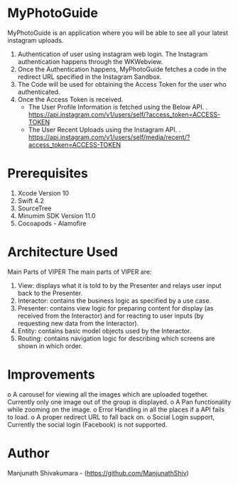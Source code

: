 # MyPhotoGuide


MyPhotoGuide is an application where you will be able to see all your latest instagram uploads. 
1. Authentication of user using instagram web login. The Instagram authentication happens through the WKWebview.
2. Once the Authentication happens, MyPhotoGuide fetches a code in the redirect URL specified in the Instagram Sandbox.
3. The Code will be used for obtaining the Access Token for the user who authenticated.
4. Once the Access Token is received.
    - The User Profile Information is fetched using the Below API.
        .   https://api.instagram.com/v1/users/self/?access_token=ACCESS-TOKEN
    -  The User Recent Uploads using the Instagram API.
        .   https://api.instagram.com/v1/users/self/media/recent/?access_token=ACCESS-TOKEN
        
# Prerequisites

1. Xcode Version 10
2. Swift 4.2
3. SourceTree
4. Minumim SDK Version 11.0
5. Cocoapods - Alamofire

# Architecture Used

Main Parts of VIPER
The main parts of VIPER are:

1. View: displays what it is told to by the Presenter and relays user input back to the Presenter.
2. Interactor: contains the business logic as specified by a use case.
3. Presenter: contains view logic for preparing content for display (as received from the Interactor) and for reacting to user inputs (by requesting new data from the Interactor).
4. Entity: contains basic model objects used by the Interactor.
5. Routing: contains navigation logic for describing which screens are shown in which order.

# Improvements

o	A carousel for viewing all the images which are uploaded together. Currently only one image out of the group is displayed.
o	A Pan functionality while zooming on the image.
o	Error Handling in all the places if a API fails to load.
o	A proper redirect URL to fall back on.
o	Social Login support, Currently the social login (Facebook) is not supported.

# Author
Manjunath Shivakumara - (https://github.com/ManjunathShiv)

